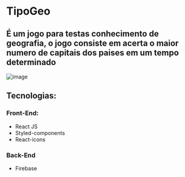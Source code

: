 # TipoGeo

## É um jogo para testas conhecimento de geografia, o jogo consiste em acerta o maior numero de capitais dos paises em um tempo determinado

![image](https://user-images.githubusercontent.com/68666964/134706790-2d613ffb-2397-4703-a0c4-e384bc40e85d.png)

## Tecnologias: 
### Front-End:
- React JS
- Styled-components
- React-icons

### Back-End
- Firebase
